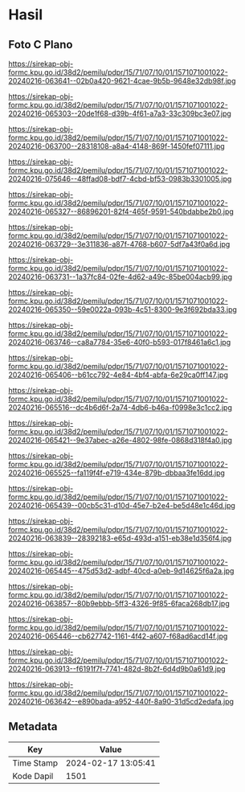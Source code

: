 # Hasil

## Foto C Plano

https://sirekap-obj-formc.kpu.go.id/38d2/pemilu/pdpr/15/71/07/10/01/1571071001022-20240216-063641--02b0a420-9621-4cae-9b5b-9648e32db98f.jpg

https://sirekap-obj-formc.kpu.go.id/38d2/pemilu/pdpr/15/71/07/10/01/1571071001022-20240216-065303--20de1f68-d39b-4f61-a7a3-33c309bc3e07.jpg

https://sirekap-obj-formc.kpu.go.id/38d2/pemilu/pdpr/15/71/07/10/01/1571071001022-20240216-063700--28318108-a8a4-4148-869f-1450fef07111.jpg

https://sirekap-obj-formc.kpu.go.id/38d2/pemilu/pdpr/15/71/07/10/01/1571071001022-20240216-075646--48ffad08-bdf7-4cbd-bf53-0983b3301005.jpg

https://sirekap-obj-formc.kpu.go.id/38d2/pemilu/pdpr/15/71/07/10/01/1571071001022-20240216-065327--86896201-82f4-465f-9591-540bdabbe2b0.jpg

https://sirekap-obj-formc.kpu.go.id/38d2/pemilu/pdpr/15/71/07/10/01/1571071001022-20240216-063729--3e311836-a87f-4768-b607-5df7a43f0a6d.jpg

https://sirekap-obj-formc.kpu.go.id/38d2/pemilu/pdpr/15/71/07/10/01/1571071001022-20240216-063731--1a37fc84-02fe-4d62-a49c-85be004acb99.jpg

https://sirekap-obj-formc.kpu.go.id/38d2/pemilu/pdpr/15/71/07/10/01/1571071001022-20240216-065350--59e0022a-093b-4c51-8300-9e3f692bda33.jpg

https://sirekap-obj-formc.kpu.go.id/38d2/pemilu/pdpr/15/71/07/10/01/1571071001022-20240216-063746--ca8a7784-35e6-40f0-b593-017f8461a6c1.jpg

https://sirekap-obj-formc.kpu.go.id/38d2/pemilu/pdpr/15/71/07/10/01/1571071001022-20240216-065406--b61cc792-4e84-4bf4-abfa-6e29ca0ff147.jpg

https://sirekap-obj-formc.kpu.go.id/38d2/pemilu/pdpr/15/71/07/10/01/1571071001022-20240216-065516--dc4b6d6f-2a74-4db6-b46a-f0998e3c1cc2.jpg

https://sirekap-obj-formc.kpu.go.id/38d2/pemilu/pdpr/15/71/07/10/01/1571071001022-20240216-065421--9e37abec-a26e-4802-98fe-0868d318f4a0.jpg

https://sirekap-obj-formc.kpu.go.id/38d2/pemilu/pdpr/15/71/07/10/01/1571071001022-20240216-065525--fa119f4f-e719-434e-879b-dbbaa3fe16dd.jpg

https://sirekap-obj-formc.kpu.go.id/38d2/pemilu/pdpr/15/71/07/10/01/1571071001022-20240216-065439--00cb5c31-d10d-45e7-b2e4-be5d48e1c46d.jpg

https://sirekap-obj-formc.kpu.go.id/38d2/pemilu/pdpr/15/71/07/10/01/1571071001022-20240216-063839--28392183-e65d-493d-a151-eb38e1d356f4.jpg

https://sirekap-obj-formc.kpu.go.id/38d2/pemilu/pdpr/15/71/07/10/01/1571071001022-20240216-065445--475d53d2-adbf-40cd-a0eb-9d14625f6a2a.jpg

https://sirekap-obj-formc.kpu.go.id/38d2/pemilu/pdpr/15/71/07/10/01/1571071001022-20240216-063857--80b9ebbb-5ff3-4326-9f85-6faca268db17.jpg

https://sirekap-obj-formc.kpu.go.id/38d2/pemilu/pdpr/15/71/07/10/01/1571071001022-20240216-065446--cb627742-1161-4f42-a607-f68ad6acd14f.jpg

https://sirekap-obj-formc.kpu.go.id/38d2/pemilu/pdpr/15/71/07/10/01/1571071001022-20240216-063913--f6191f7f-7741-482d-8b2f-6d4d9b0a61d9.jpg

https://sirekap-obj-formc.kpu.go.id/38d2/pemilu/pdpr/15/71/07/10/01/1571071001022-20240216-063642--e890bada-a952-440f-8a90-31d5cd2edafa.jpg


## Metadata

| Key        | Value               |
| ---------- | ------------------- |
| Time Stamp | 2024-02-17 13:05:41 |
| Kode Dapil | 1501                |




